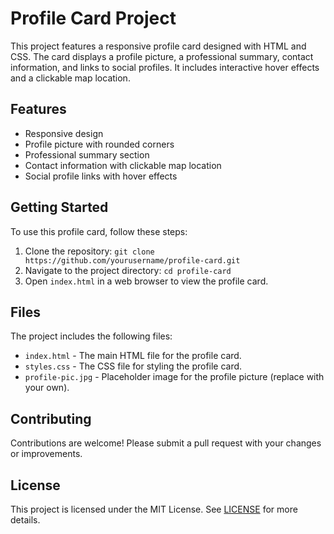 # Profile Card Project

This project features a responsive profile card designed with HTML and CSS. The card displays a profile picture, a professional summary, contact information, and links to social profiles. It includes interactive hover effects and a clickable map location.

## Features

- Responsive design
- Profile picture with rounded corners
- Professional summary section
- Contact information with clickable map location
- Social profile links with hover effects

## Getting Started

To use this profile card, follow these steps:

1. Clone the repository: `git clone https://github.com/yourusername/profile-card.git`
2. Navigate to the project directory: `cd profile-card`
3. Open `index.html` in a web browser to view the profile card.

## Files

The project includes the following files:

- `index.html` - The main HTML file for the profile card.
- `styles.css` - The CSS file for styling the profile card.
- `profile-pic.jpg` - Placeholder image for the profile picture (replace with your own).

## Contributing

Contributions are welcome! Please submit a pull request with your changes or improvements.

## License

This project is licensed under the MIT License. See [LICENSE](LICENSE) for more details.
